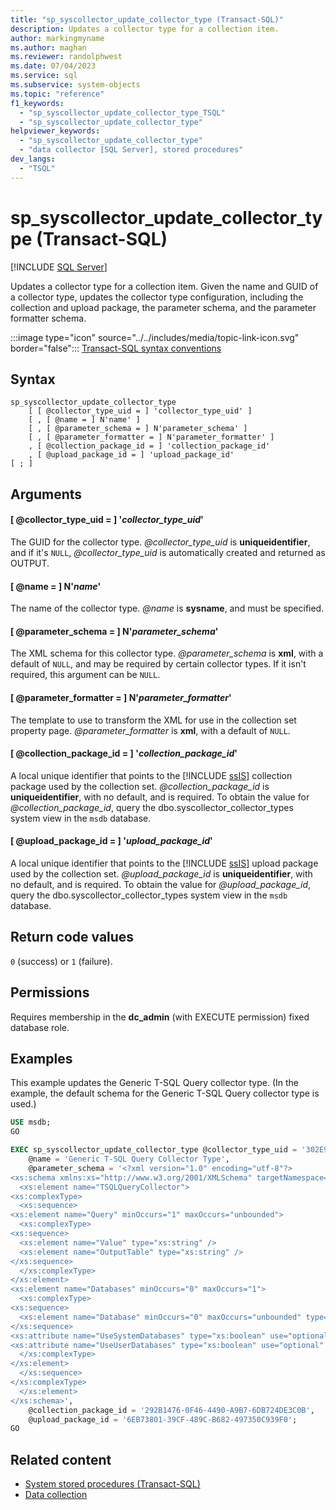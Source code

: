 ```yaml
---
title: "sp_syscollector_update_collector_type (Transact-SQL)"
description: Updates a collector type for a collection item.
author: markingmyname
ms.author: maghan
ms.reviewer: randolphwest
ms.date: 07/04/2023
ms.service: sql
ms.subservice: system-objects
ms.topic: "reference"
f1_keywords:
  - "sp_syscollector_update_collector_type_TSQL"
  - "sp_syscollector_update_collector_type"
helpviewer_keywords:
  - "sp_syscollector_update_collector_type"
  - "data collector [SQL Server], stored procedures"
dev_langs:
  - "TSQL"
---
```

# sp_syscollector_update_collector_type (Transact-SQL)

[!INCLUDE [SQL Server](../../includes/applies-to-version/sqlserver.md)]

Updates a collector type for a collection item. Given the name and GUID of a collector type, updates the collector type configuration, including the collection and upload package, the parameter schema, and the parameter formatter schema.

:::image type="icon" source="../../includes/media/topic-link-icon.svg" border="false"::: [Transact-SQL syntax conventions](../../t-sql/language-elements/transact-sql-syntax-conventions-transact-sql.md)

## Syntax

```syntaxsql
sp_syscollector_update_collector_type
    [ [ @collector_type_uid = ] 'collector_type_uid' ]
    [ , [ @name = ] N'name' ]
    [ , [ @parameter_schema = ] N'parameter_schema' ]
    [ , [ @parameter_formatter = ] N'parameter_formatter' ]
    , [ @collection_package_id = ] 'collection_package_id'
    , [ @upload_package_id = ] 'upload_package_id'
[ ; ]
```

## Arguments

#### [ @collector_type_uid = ] '*collector_type_uid*'

The GUID for the collector type. *@collector_type_uid* is **uniqueidentifier**, and if it's `NULL`, *@collector_type_uid* is automatically created and returned as OUTPUT.

#### [ @name = ] N'*name*'

The name of the collector type. *@name* is **sysname**, and must be specified.

#### [ @parameter_schema = ] N'*parameter_schema*'

The XML schema for this collector type. *@parameter_schema* is **xml**, with a default of `NULL`, and may be required by certain collector types. If it isn't required, this argument can be `NULL`.

#### [ @parameter_formatter = ] N'*parameter_formatter*'

The template to use to transform the XML for use in the collection set property page. *@parameter_formatter* is **xml**, with a default of `NULL`.

#### [ @collection_package_id = ] '*collection_package_id*'

A local unique identifier that points to the [!INCLUDE [ssIS](../../includes/ssis-md.md)] collection package used by the collection set. *@collection_package_id* is **uniqueidentifier**, with no default, and is required. To obtain the value for *@collection_package_id*, query the dbo.syscollector_collector_types system view in the `msdb` database.

#### [ @upload_package_id = ] '*upload_package_id*'

A local unique identifier that points to the [!INCLUDE [ssIS](../../includes/ssis-md.md)] upload package used by the collection set. *@upload_package_id* is **uniqueidentifier**, with no default, and is required. To obtain the value for *@upload_package_id*, query the dbo.syscollector_collector_types system view in the `msdb` database.

## Return code values

`0` (success) or `1` (failure).

## Permissions

Requires membership in the **dc_admin** (with EXECUTE permission) fixed database role.

## Examples

This example updates the Generic T-SQL Query collector type. (In the example, the default schema for the Generic T-SQL Query collector type is used.)

```sql
USE msdb;
GO

EXEC sp_syscollector_update_collector_type @collector_type_uid = '302E93D1-3424-4BE7-AA8E-84813ECF2419',
    @name = 'Generic T-SQL Query Collector Type',
    @parameter_schema = '<?xml version="1.0" encoding="utf-8"?>
<xs:schema xmlns:xs="http://www.w3.org/2001/XMLSchema" targetNamespace="DataCollectorType">
  <xs:element name="TSQLQueryCollector">
<xs:complexType>
  <xs:sequence>
<xs:element name="Query" minOccurs="1" maxOccurs="unbounded">
  <xs:complexType>
<xs:sequence>
  <xs:element name="Value" type="xs:string" />
  <xs:element name="OutputTable" type="xs:string" />
</xs:sequence>
  </xs:complexType>
</xs:element>
<xs:element name="Databases" minOccurs="0" maxOccurs="1">
  <xs:complexType>
<xs:sequence>
  <xs:element name="Database" minOccurs="0" maxOccurs="unbounded" type="xs:string" />
</xs:sequence>
<xs:attribute name="UseSystemDatabases" type="xs:boolean" use="optional" />
<xs:attribute name="UseUserDatabases" type="xs:boolean" use="optional" />
  </xs:complexType>
</xs:element>
  </xs:sequence>
</xs:complexType>
  </xs:element>
</xs:schema>',
    @collection_package_id = '292B1476-0F46-4490-A9B7-6DB724DE3C0B',
    @upload_package_id = '6EB73801-39CF-489C-B682-497350C939F0';
GO
```

## Related content

- [System stored procedures (Transact-SQL)](system-stored-procedures-transact-sql.md)
- [Data collection](../data-collection/data-collection.md)
